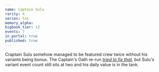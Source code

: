 ```yaml
---
name: Captain Sulu
rarity: 4
series: tos
memory_alpha:
bigbook_tier: 12
events: 7
in_portal: true
published: true
---
```


Craptain Sulu somehow managed to be featured crew twice without his variants being bonus. The Captain's Oath re-run [_tried to fix that_](https://forum.disruptorbeam.com/stt/discussion/11943/compensation-rewards-for-captain-s-oath-event-11-5), but Sulu's variant event count still sits at two and his daily value is in the tank.

